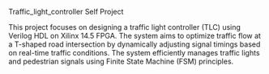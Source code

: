 Traffic_light_controller
Self Project

This project focuses on designing a traffic light controller (TLC) using Verilog HDL on Xilinx 14.5 FPGA. The system aims to optimize traffic flow at a T-shaped road intersection by dynamically adjusting signal timings based on real-time traffic conditions. The system efficiently manages traffic lights and pedestrian signals using Finite State Machine (FSM) principles.
